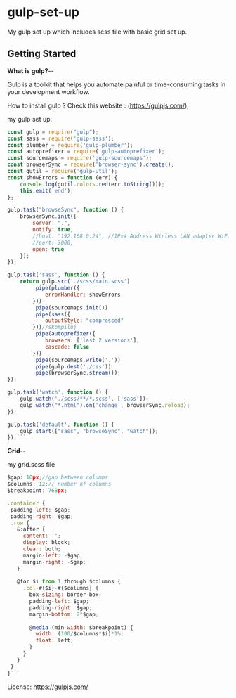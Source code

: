 # gulp-set-up

My gulp set up which includes scss file with basic grid set up.

## Getting Started

**What is gulp?**--

Gulp is a toolkit that helps you automate painful or time-consuming tasks in your development workflow.

How to install gulp ? Check this website : (https://gulpjs.com/);

my gulp set up:

```JavaScript
const gulp = require("gulp");
const sass = require('gulp-sass');
const plumber = require('gulp-plumber');
const autoprefixer = require('gulp-autoprefixer');
const sourcemaps = require('gulp-sourcemaps');
const browserSync = require('browser-sync').create();
const gutil = require('gulp-util');
const showErrors = function (err) {
    console.log(gutil.colors.red(err.toString()));
    this.emit('end');
};

gulp.task("browseSync", function () {
    browserSync.init({
        server: ".",
        notify: true,
        //host: "192.168.0.24", //IPv4 Address Wirless LAN adapter WiFi from ipconfig
        //port: 3000,
        open: true 
    });
});

gulp.task('sass', function () {
    return gulp.src('./scss/main.scss')
        .pipe(plumber({
            errorHandler: showErrors
        }))
        .pipe(sourcemaps.init())
        .pipe(sass({
            outputStyle: "compressed"
        }))//skompiluj
        .pipe(autoprefixer({ 
            browsers: ['last 2 versions'],
            cascade: false
        }))
        .pipe(sourcemaps.write('.'))
        .pipe(gulp.dest('./css'))
        .pipe(browserSync.stream());
});

gulp.task('watch', function () {
    gulp.watch('./scss/**/*.scss', ['sass']);
    gulp.watch("*.html").on('change', browserSync.reload);
});

gulp.task('default', function () {
    gulp.start(["sass", "browseSync", "watch"]);
});```

```
 **Grid**--
 
 my grid.scss file
 ```JavaScript
 $gap: 10px;//gap between columns
 $columns: 12;// number of columns
 $breakpoint: 768px; 
 
.container {
  padding-left: $gap;
  padding-right: $gap;
  .row {
    &:after {
      content: '';
      display: block;
      clear: both;
      margin-left: -$gap;
      margin-right: -$gap;
    }
    
    @for $i from 1 through $columns {
      .col-#{$i}-#{$columns} {
        box-sizing: border-box;
        padding-left: $gap;
        padding-right: $gap;
        margin-bottom: 2*$gap;
        
        @media (min-width: $breakpoint) {
          width: (100/$columns*$i)*1%;
          float: left;
        }
      }
    }
  }
}```
```
License: https://gulpjs.com/
